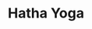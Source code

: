 ---
title: "Hatha Yoga"
event_day: "tuesday"
start_time: 2017-08-01T18:30:00Z
end_time: 2017-08-01T19:45:00Z
level: "Mixed Ability"
associate: "Halina"
price: "£11 (£50 for 5 & £90 for 10) 1st class free"
room: "Classroom"
term: "Ongoing"
---